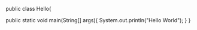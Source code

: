 public class Hello{

public static void main(String[] args){
 System.out.println("Hello World");
   }
}